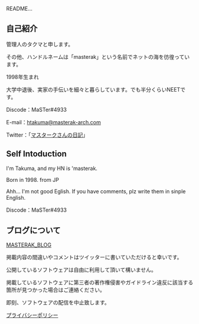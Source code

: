 README...
## 自己紹介
管理人のタクマと申します。

その他、ハンドルネームは「masterak」という名前でネットの海を彷徨っています。

1998年生まれ

大学中退後、実家の手伝いを細々と暮らしています。でも半分くらいNEETです。

Discode：MaSTer#4933

E-mail：htakuma@masterak-arch.com

Twitter：「[マスタークさんの日記](https://twitter.com/MaSTerAK_O2O9)」

## Self Intoduction

I'm Takuma, and my HN is 'masterak.

Born in 1998. from JP

Ahh... I'm not good Eglish. If you have comments, plz write them in sinple English.

Discode：MaSTer#4933

## ブログについて

[MASTERAK_BLOG](https://masterak-arch.com/)

掲載内容の間違いやコメントはツイッターに書いていただけると幸いです。

公開しているソフトウェアは自由に利用して頂いて構いません。

掲載しているソフトウェアに第三者の著作権侵害やガイドライン違反に該当する箇所が見つかった場合はご連絡ください。

即刻、ソフトウェアの配信を中止致します。

[プライバシーポリシー](https://github.com/MaSTerAK-902/MaSTerAK-902/blob/main/privacy%20policy.md)
